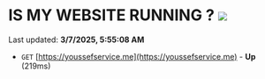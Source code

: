 # IS MY WEBSITE RUNNING ? [![](https://img.shields.io/static/v1?label=Sponsor&message=%E2%9D%A4&logo=GitHub&color=%23fe8e86)](https://github.com/sponsors/Youssef-Lehmam)

Last updated: **3/7/2025, 5:55:08 AM**

- `GET` [https://youssefservice.me](https://youssefservice.me) - **Up** (219ms)
